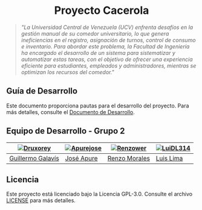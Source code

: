 <h1 align="center">Proyecto Cacerola</h1>

> _"La Universidad Central de Venezuela (UCV) enfrenta desafíos en la gestión manual de su comedor universitario, lo que genera ineficiencias en el registro, asignación de turnos, control de consumo e inventario. Para abordar este problema, la Facultad de Ingeniería ha encargado el desarrollo de un sistema para sistematizar y automatizar estas tareas, con el objetivo de ofrecer una experiencia eficiente para estudiantes, empleados y administradores, mientras se optimizan los recursos del comedor."_

## Guía de Desarrollo
Este documento proporciona pautas para el desarrollo del proyecto. Para más detalles, consulte el [Documento de Desarrollo](docs/DEVELOPMENT.md).

## Equipo de Desarrollo - Grupo 2

| [![Druxorey](https://github.com/druxorey.png?size=400)](https://github.com/druxorey) | [![Apurejose](https://github.com/Apurejose.png?size=1)](https://github.com/Apurejose) | [![Renzower](https://github.com/Renzower.png?size=100)](https://github.com/Renzower) | [![LuiDL314](https://github.com/LuiDL314.png?size=100)](https://github.com/LuiDL314) |
| ------------------------------------------------------------------------------------ | ------------------------------------------------------------------------------------- | ------------------------------------------------------------------------------------ | ------------------------------------------------------------------------------------ |
| [Guillermo Galavís](https://github.com/druxorey)                                              | [José Apure](https://github.com/Apurejose)                                             | [Renzo Morales](https://github.com/Renzower)                                              | [Luis Lima](https://github.com/LuiDL314)                                              |

## Licencia

Este proyecto está licenciado bajo la Licencia GPL-3.0. Consulte el archivo [LICENSE](LICENSE) para más detalles.
